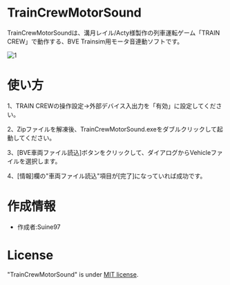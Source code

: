 # TrainCrewMotorSound

TrainCrewMotorSoundは、溝月レイル/Acty様製作の列車運転ゲーム「TRAIN CREW」で動作する、BVE Trainsim用モータ音連動ソフトです。

![1](https://github.com/user-attachments/assets/a3aaad83-71f4-44c4-9202-dda8a07dfe03)


# 使い方
1、TRAIN CREWの操作設定→外部デバイス入出力を「有効」に設定してください。

2、Zipファイルを解凍後、TrainCrewMotorSound.exeをダブルクリックして起動してください。

3、[BVE車両ファイル読込]ボタンをクリックして、ダイアログからVehicleファイルを選択します。

4、[情報]欄の"車両ファイル読込"項目が[完了]になっていれば成功です。

# 作成情報

* 作成者:Suine97

# License
"TrainCrewMotorSound" is under [MIT license](https://en.wikipedia.org/wiki/MIT_License).
